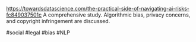 https://towardsdatascience.com/the-practical-side-of-navigating-ai-risks-fc849037501c
A comprehensive study. Algorithmic bias, privacy concerns, and copyright infringement are discussed. 


#social #legal #bias #NLP 